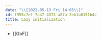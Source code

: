 ```yaml
---
date: "\\[2022-05-13 Fri 14:05\\]"
id: f955c7ef-7a47-4373-a87a-2eb1a6151b4c
title: Lazy Initialization
---
```


- [[GoF]]

